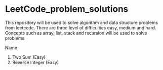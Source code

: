 # LeetCode_problem_solutions
This repository will be used to solve algorithm and data structure problems from leetcode. There are three level of difficulties easy, medium and hard. Concepts such as array, list, stack and recursion will be used to solve problems

                              
   Name                       
1. Two Sum (Easy)           
2. Reverse Integer (Easy) 
